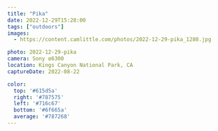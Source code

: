 ```yaml
---
title: "Pika"
date: 2022-12-29T15:28:00
tags: ["outdoors"]
images:
  - https://content.camlittle.com/photos/2022-12-29-pika_1280.jpg

photo: 2022-12-29-pika
camera: Sony α6300
location: Kings Canyon National Park, CA
captureDate: 2022-08-22

color:
  top: '#615d5a'
  right: '#787575'
  left: '#716c67'
  bottom: '#6f665a'
  average: '#787268'
---
```

